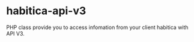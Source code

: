 # habitica-api-v3
PHP class provide you to access infomation from your client habitica with API V3.

